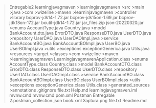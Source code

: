 >Entregable2
   >learningjavagmaven
      >learningjavagmaven
	>src
	  >main
	     >java
		>com
		  >wizeline
		     >maven
			>learninjavagmaven
			   >controller
			   >library
			      bcprov-jdk14-1.72.jar
			      bcprov-jdk15on-1.69.jar
			      bcprov-jdk18on-172.jar
			      bcutil-jdk14-1.72.jar
			      jar_files.zip
			      json-20220320.jar
		>enums
		   AccountType.java
		   Country.java
		>model
		   BankAccount.dto.java
		   ErrorDTO.java
		   ResponseDTO.java
		   UserDTO.java
		>repository
		   UserDAO.java
		   UserDAOImpl.java
		>service
		   BankAccountBO.java
		   BankAccountBOImpl.java
		   UserBO.java
		   UserBOImpl.java
		>utils
		   >exceptions
		      exceptionGenerica.java
		   Utils.java
	     >resources
	>target
	   >classes
	     >com
	        >wizeline
		   >maven
		      >learningjavagmaven
			LearningjavagmavenApplication.class
	     >enums
		AccountType.class
		Country.class
	     >model
		BankAccountDTO.class
		ErrorDTO.class
		ResponseDTO.class
		UserDTO.class
	     >repository
		UserDAO.class
		UserDAOImpl.class
	     >service
		BankAccountBO.class
		BankAccountBOImpl.class
		UserBO.class
		UserBOImpl.class
	     >utils
		>exceptions
		   exceptionGenerica.class
		Utils.class
           >generated_sources
	      >annotations
	.gitignore
	file.txt
	Help.md
	learningjavagmaven.iml
	mvnw.cmd
	mvnw.cmd
	pom.xml
  >Postman
     Entregable 2.postman_collection.json
book.xml
Xaptura.png
file.txt
Readme.md
